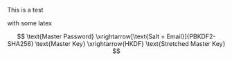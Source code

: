 This is a test

with some latex

$$
\text{Master Password} \xrightarrow[\text{Salt = Email}]{PBKDF2-SHA256} \text{Master Key} \xrightarrow{HKDF} \text{Stretched Master Key}
$$